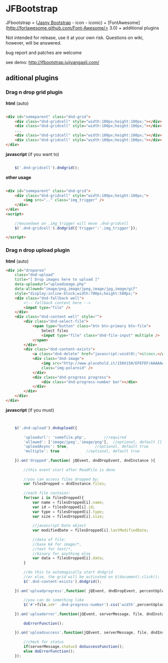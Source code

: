 JFBootstrap
===========

JFbootstrap = ([Jasny Bootstrap](http://jasny.github.com/bootstrap/) - icon -  iconic) + [FontAwesome](http://fortawesome.github.com/Font-Awesome/> 3.0) + additional plugins

Not intended for release, use it at your own risk.
Questions on wiki, however, will be answered.

bug report and patches are welcome

see demo: <http://jfbootstrap.jujiyangasli.com/>


## aditional plugins

### Drag n drop grid plugin

<b>html</b> (auto)
```html

<div id="someparent" class="dnd-grid">
	<div class="dnd-gridcell" style="width:100px;height:100px;"></div>
	<div class="dnd-gridcell" style="width:100px;height:100px;"></div>
	...
	<div class="dnd-gridcell" style="width:100px;height:100px;"></div>
	<div class="dnd-gridcell" style="width:100px;height:100px;"></div>
</div>
```

<b>javascript</b> (if you want to)

```javascript

	$('.dnd-gridcell').dndgrid();
```


<b>other usage</b>
```html

<div id="someparent" class="dnd-grid">
	<div class="dnd-gridcell" style="width:100px;height:100px;">
		<img src=".." class="img_trigger" />
	</div>
</div>
<script>
	
	//mousedown on .img_trigger will move .dnd-gridcell
	$('.dnd-gridcell').dndgrid({'trigger':'.img_trigger'});
	
</script>
```


### Drag n drop upload plugin


<b>html</b> (auto)
```html
<div id="droparea" 
	class="dnd-upload" 
	title="[ Drop images here to upload ]" 
	data-uploadurl="uploadimage.php" 
	data-allowed="image/png,image/jpeg,image/jpg,image/gif"  
	style="display:inline-block;width:700px;height:500px;">
	<div class="dnd-fallback well">
		<!-- fallback content here -->
		<input type="file" />
	</div>
	<div class="dnd-content well" style="">
		<div class="dnd-select-file">
			<span type="button" class="btn btn-primary btn-file">
				Select files
				<input type="file" class="dnd-file-input" multiple />
			</span>
		</div>
		<div class="dnd-content-exists">
			<a class="dnd-delete" href="javascript:void(0);">&times;</a>
			<div class="dnd-image">
				<img src="http://www.placehold.it/150X150/EFEFEF/AAAAAA&text=uploading" 
				class="img-polaroid" />
			</div>
			<div class="dnd-progress progress">
				<div class="dnd-progress-number bar"></div>
			</div>
		</div>
	</div>
</div>
```


<b>javascript</b> (if you must)

```javascript


	$('.dnd-upload').dndupload({
		
		'uploadurl': 'somefile.php', 		//required
		'allowed': ['image/jpeg','image/png'], 	//optional, default [] (all accepted)
		'uploadAsync': true, 			//optional, default true
		'multiple': true 			//optional, default true
		
	}).on('dropped',function( jQEvent, dndDropEvent, dndInstance ){
		
		//this event start after ReadFile is done
		
		//you can access files dropped by:
		var filesDropped = dndInstance.files;
		
		//each file contains:
		for(var i in filesDropped){
			var name = filesDropped[i].name;
			var id = filesDropped[i].id;
			var type = filesDropped[i].type;
			var size = filesDropped[i].size;
			
			//javascript Date object
			var modifiedDate = filesDropped[i].lastModifiedDate;
			
			//data of file: 
			//base 64 for image/*, 
			//text for text/*, 
			//binary for anything else
			var data = filesDropped[i].data;
		}
		
		//do this to automagically start dndgrid
		//or else, the grid will be activated on $(document).click();
		$('.dnd-content-exists').dndgrid();
		
	}).on('uploadprogress',function( jQEvent, dndDropEvent, percentUploaded, file, dndInstance ){
		
		//you can do something like
		$('#'+file.id+' .dnd-progress-number').css('width',percentUploaded+'%');
		
	}).on('uploaderror',function(jQEvent, serverMessage, file, dndInstance){
		
		doErrorFunction();
		
	}).on('uploadsuccess',function(jQEvent, serverMessage, file, dndInstance){
		
		//check for status
		if(serverMessage.status) doSuccessFunction();
		else doErrorFunction();
	});

```
